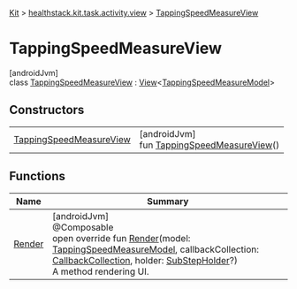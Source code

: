 
[Kit](../../../kit.html) > [healthstack.kit.task.activity.view](../index.html) > [TappingSpeedMeasureView](index.html)



# TappingSpeedMeasureView



[androidJvm]\
class [TappingSpeedMeasureView](index.html) : [View](../../healthstack.kit.task.base/-view/index.html)&lt;[TappingSpeedMeasureModel](../../healthstack.kit.task.activity.model/-tapping-speed-measure-model/index.html)&gt;



## Constructors


| | |
|---|---|
| [TappingSpeedMeasureView](-tapping-speed-measure-view.html) | [androidJvm]<br>fun [TappingSpeedMeasureView](-tapping-speed-measure-view.html)() |


## Functions


| Name | Summary |
|---|---|
| [Render](-render.html) | [androidJvm]<br>@Composable<br>open override fun [Render](-render.html)(model: [TappingSpeedMeasureModel](../../healthstack.kit.task.activity.model/-tapping-speed-measure-model/index.html), callbackCollection: [CallbackCollection](../../healthstack.kit.task.base/-callback-collection/index.html), holder: [SubStepHolder](../../healthstack.kit.task.survey.question/-sub-step-holder/index.html)?)<br>A method rendering UI. |


